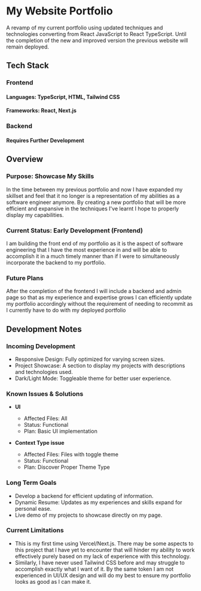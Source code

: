 # My Website Portfolio

A revamp of my current portfolio using updated techniques and technologies converting from React JavaScript to React TypeScript. Until the completion of the new and improved version the previous website will remain deployed.

## Tech Stack

### **Frontend** 
#### Languages: TypeScript, HTML, Tailwind CSS
#### Frameworks: React, Next.js
<!-- State Management? -->


### **Backend**
#### Requires Further Development
<!-- #### Languages: Python
#### Framework: Django
#### Database: PostgreSql -->

## Overview

### Purpose: Showcase My Skills
In the time between my previous portfolio and now I have expanded my skillset and feel that it no longer is a representation of my abilities as a software engineer anymore. By creating a new portfolio that will be more efficient and expansive in the techniques I've learnt I hope to properly display my capabilities.

### Current Status: Early Development (Frontend)
I am building the front end of my portfolio as it is the aspect of software engineering that I have the most experience in and will be able to accomplish it in a much timely manner than if I were to simultaneously incorporate the backend to my portfolio.

### Future Plans
After the completion of the frontend I will include a backend and admin page so that as my experience and expertise grows I can efficiently update my portfolio accordingly without the requirement of needing to recommit as I currently have to do with my deployed portfolio

## Development Notes

### Incoming Development 
- Responsive Design: Fully optimized for varying screen sizes.
- Project Showcase: A section to display my projects with descriptions and technologies used.
- Dark/Light Mode: Toggleable theme for better user experience.

### Known Issues & Solutions
- **UI**
    - Affected Files: All
    - Status: Functional
    - Plan: Basic UI implementation

- **Context Type issue**
    - Affected Files: Files with toggle theme
    - Status: Functional
    - Plan: Discover Proper Theme Type

### Long Term Goals
- Develop a backend for efficient updating of information.
- Dynamic Resume: Updates as my experiences and skills expand for personal ease.
- Live demo of my projects to showcase directly on my page.

### Current Limitations
- This is my first time using Vercel/Next.js. There may be some aspects to this project that I have yet to encounter that will hinder my ability to work effectively purely based on my lack of experience with this technology.
- Similarly, I have never used Tailwind CSS before and may struggle to accomplish exactly what I want of it. By the same token I am not experienced in UI/UX design and will do my best to ensure my portfolio looks as good as I can make it.

<!-- First, run the development server:

```bash
npm run dev
# or
yarn dev
# or
pnpm dev
# or
bun dev
```

Open [http://localhost:3000](http://localhost:3000) with your browser to see the result. -->
